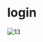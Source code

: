 # login
![13](https://user-images.githubusercontent.com/101221304/189748387-1a8e9d6e-bcc3-496a-9fac-df061468be1e.jpg)
